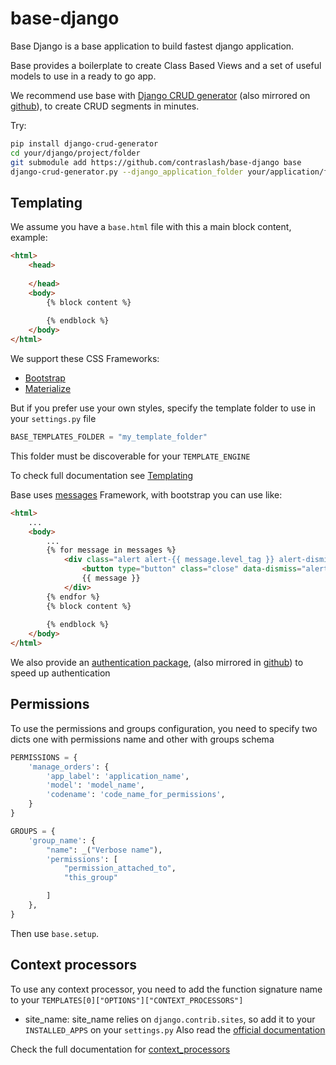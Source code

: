# base-django

Base Django is a base application to build fastest django application.

Base provides a boilerplate to create Class Based Views and a set of useful models to use in a ready to go app.

We recommend use base with [Django CRUD generator](https://git.contraslash.com/ma0/django-crud-generator) 
(also mirrored on [github](https://github.com/contraslash/django-crud-generator)), to create CRUD segments in
minutes.
  
Try:

```bash
pip install django-crud-generator
cd your/django/project/folder
git submodule add https://github.com/contraslash/base-django base
django-crud-generator.py --django_application_folder your/application/folder --model_name YourModelName 
```

## Templating

We assume you have a `base.html` file with this a main block content, example:

```html
<html>
    <head>
    
    </head>
    <body>
        {% block content %}
        
        {% endblock %}
    </body>
</html>
```

We support these CSS Frameworks:

- [Bootstrap](templates/base/bootstrap)
- [Materialize](templates/base/bootstrap)


But if you prefer use your own styles, specify the template folder to use in your `settings.py` file

```python
BASE_TEMPLATES_FOLDER = "my_template_folder"
```

This folder must be discoverable for your `TEMPLATE_ENGINE`

To check full documentation see [Templating](docs/templating.md)

Base uses [messages](https://docs.djangoproject.com/en/1.11/ref/contrib/messages/) Framework, with bootstrap you can use like:

```html
<html>
    ...
    <body>
        ...
        {% for message in messages %}
            <div class="alert alert-{{ message.level_tag }} alert-dismissible" role="alert">
                <button type="button" class="close" data-dismiss="alert" aria-label="Close"><span aria-hidden="true">&times;</span></button>
                {{ message }}
            </div>
        {% endfor %}
        {% block content %}
        
        {% endblock %}
    </body>
</html>
```

We also provide an [authentication package](https://git.contraslash.com/ma0/authentication-django), (also mirrored in
[github](https://github.com/ma0c/authentication-django)) to speed up authentication

## Permissions

To use the permissions and groups configuration, you need to specify
two dicts one with permissions name and other with groups schema

```python
PERMISSIONS = {
    'manage_orders': {
        'app_label': 'application_name',
        'model': 'model_name',
        'codename': 'code_name_for_permissions',
    }
}

GROUPS = {
    'group_name': {
        "name": _("Verbose name"),
        'permissions': [
            "permission_attached_to",
            "this_group"

        ]
    },
}
```

Then use `base.setup`.


## Context processors

To use any context processor, you need to add the function signature name to
your `TEMPLATES[0]["OPTIONS"]["CONTEXT_PROCESSORS"]`

- site_name:
    site_name relies on `django.contrib.sites`, so add it to your `INSTALLED_APPS` on your `settings.py`
    Also read the [official documentation](https://docs.djangoproject.com/en/2.2/ref/contrib/sites/)
     
     
Check the full documentation for [context_processors](docs/context_processors.md)


